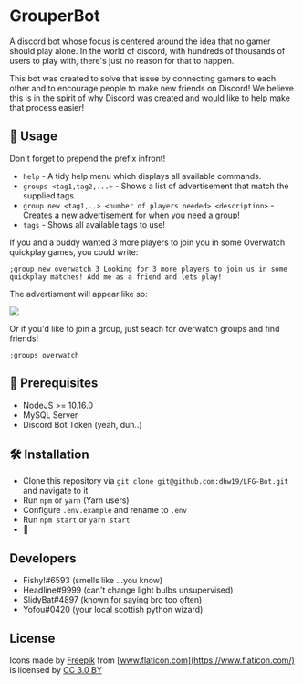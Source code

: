 # GrouperBot
A discord bot whose focus is centered around the idea that no gamer should play alone. In the world of discord, with hundreds of thousands of users to play with, there's just no reason for that to happen.

This bot was created to solve that issue by connecting gamers to each other and to encourage people to make new friends on Discord! We believe this is in the spirit of why Discord was created and would like to help make that process easier!

## 📣 Usage
Don't forget to prepend the prefix infront!
- `help` - A tidy help menu which displays all available commands.
- `groups <tag1,tag2,...>` - Shows a list of advertisement that match the supplied tags.
- `group new <tag1,..> <number of players needed> <description>` - Creates a new advertisement for when you need a group!
- `tags` - Shows all available tags to use!

If you and a buddy wanted 3 more players to join you in some Overwatch quickplay games, you could write:

`;group new overwatch 3 Looking for 3 more players to join us in some quickplay matches! Add me as a friend and lets play!`

The advertisment will appear like so:

![](http://i2.michaelwflaherty.com/tVmOP5UHLj.png)

Or if you'd like to join a group, just seach for overwatch groups and find friends!

`;groups overwatch`

## 🔰 Prerequisites
- NodeJS >= 10.16.0
- MySQL Server
- Discord Bot Token (yeah, duh..)

## 🛠 Installation
- Clone this repository via `git clone git@github.com:dhw19/LFG-Bot.git` and navigate to it
- Run `npm` or `yarn` (Yarn users)
- Configure `.env.example` and rename to `.env`
- Run `npm start` or `yarn start`
- 🎉

## Developers
- Fishy!#6593 (smells like ...you know)
- Headline#9999 (can't change light bulbs unsupervised)
- SlidyBat#4897 (known for saying bro too often)
- Yofou#0420 (your local scottish python wizard)

## License

Icons made by [Freepik](https://www.freepik.com/) from [www.flaticon.com](https://www.flaticon.com/) is licensed by [CC 3.0 BY](http://creativecommons.org/licenses/by/3.0/)


